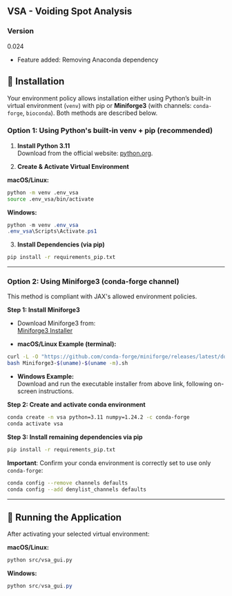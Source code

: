 ## VSA - Voiding Spot Analysis

### Version
0.024  
+ Feature added: Removing Anaconda dependency

## 📌 Installation
Your environment policy allows installation either using Python’s built-in virtual environment (`venv`) with pip or **Miniforge3** (with channels: `conda-forge`, `bioconda`). Both methods are described below.

### Option 1: Using Python's built-in venv + pip (recommended)

1. **Install Python 3.11**  
   Download from the official website: [python.org](https://www.python.org/downloads/).

2. **Create & Activate Virtual Environment**  

**macOS/Linux:**
```bash
python -m venv .env_vsa
source .env_vsa/bin/activate
```

**Windows:**
```powershell
python -m venv .env_vsa
.env_vsa\Scripts\Activate.ps1
```

3. **Install Dependencies (via pip)**  
```bash
pip install -r requirements_pip.txt
```

---

### Option 2: Using Miniforge3 (conda-forge channel)

This method is compliant with JAX's allowed environment policies.

**Step 1: Install Miniforge3**

- Download Miniforge3 from:  
[Miniforge3 Installer](https://github.com/conda-forge/miniforge/releases/latest)

- **macOS/Linux Example (terminal):**
```bash
curl -L -O "https://github.com/conda-forge/miniforge/releases/latest/download/Miniforge3-$(uname)-$(uname -m).sh"
bash Miniforge3-$(uname)-$(uname -m).sh
```

- **Windows Example:**  
Download and run the executable installer from above link, following on-screen instructions.

**Step 2: Create and activate conda environment**
```bash
conda create -n vsa python=3.11 numpy=1.24.2 -c conda-forge
conda activate vsa
```

**Step 3: Install remaining dependencies via pip**
```bash
pip install -r requirements_pip.txt
```

**Important**: Confirm your conda environment is correctly set to use only `conda-forge`:

```bash
conda config --remove channels defaults
conda config --add denylist_channels defaults
```

---

## 🚀 Running the Application

After activating your selected virtual environment:

**macOS/Linux:**
```bash
python src/vsa_gui.py
```

**Windows:**
```powershell
python src/vsa_gui.py
```
